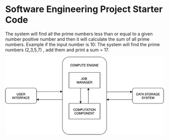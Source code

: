 # Software Engineering Project Starter Code

The system will find all the prime numbers less than or equal to a given number positive number and then it will calculate the sum of all prime numbers.
Example if the input number is 10: The system will find the prime numbers (2,3,5,7) , add them and print a sum = 17.

![System Diagram](https://github.com/CPS353-Suny-New-Paltz/project-starter-code-Andradem11/blob/main/DIAGRAM%20PRIME%20COMPUTATION.drawio.png?raw=true)
